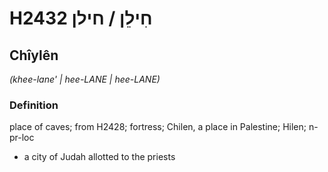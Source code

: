 # H2432 חִילֵן / חילן

## Chîylên

_(khee-lane' | hee-LANE | hee-LANE)_

### Definition

place of caves; from H2428; fortress; Chilen, a place in Palestine; Hilen; n-pr-loc

- a city of Judah allotted to the priests
